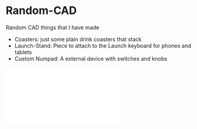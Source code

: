 # Random-CAD
Random CAD things that I have made

- Coasters: just some plain drink coasters that stack
- Launch-Stand: Piece to attach to the Launch keyboard for phones and tablets
- Custom Numpad: A external device with switches and knobs

![Custom Numpad](Numpad/custom-numpad.pdf)
